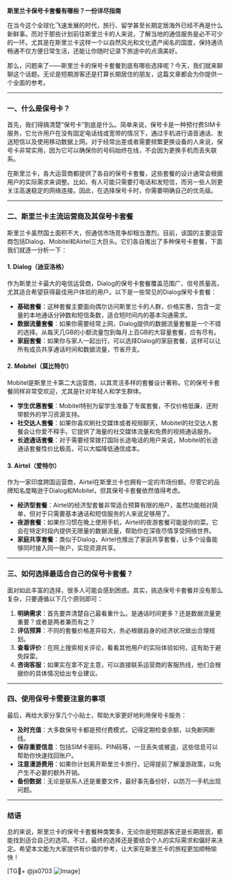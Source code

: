 **斯里兰卡保号卡套餐有哪些？一份详尽指南**

在当今这个全球化飞速发展的时代，旅行、留学甚至长期定居海外已经不再是什么新鲜事。而对于那些计划前往斯里兰卡的人来说，了解当地的通信服务是必不可少的一环。尤其是在斯里兰卡这样一个以自然风光和文化遗产闻名的国度，保持通讯畅通不仅方便日常生活，还能让你随时记录下旅途中的点滴美好。

那么，问题来了——斯里兰卡的保号卡套餐到底有哪些选择呢？今天，我们就来聊聊这个话题。无论是短期游客还是打算长期居住的朋友，这篇文章都会为你提供一个全面的参考。

---

### 一、什么是保号卡？

首先，我们得搞清楚“保号卡”到底是什么。简单来说，保号卡是一种预付费SIM卡服务，它允许用户在没有固定电话线或宽带的情况下，通过手机进行语音通话、发送短信以及使用移动数据上网。对于经常出差或者需要频繁更换设备的人来说，保号卡非常实用，因为它可以确保你的号码始终在线，不会因为更换手机而丢失联系。

在斯里兰卡，各大运营商都提供了各自的保号卡套餐，这些套餐的设计通常会根据用户的实际需求来调整。比如，有人可能只需要打电话和发短信，而另一些人则更关注高速稳定的网络连接。因此，在选择保号卡时，你需要明确自己的优先级。

---

### 二、斯里兰卡主流运营商及其保号卡套餐

斯里兰卡虽然国土面积不大，但通信市场竞争却相当激烈。目前，该国的主要运营商包括Dialog、Mobitel和Airtel三大巨头。它们各自推出了多种保号卡套餐，下面我们就逐一分析一下：

#### 1. Dialog（迪亚洛格）
作为斯里兰卡最大的电信运营商，Dialog的保号卡套餐覆盖范围广、信号质量高，尤其适合希望获得最佳用户体验的用户。以下是一些常见的Dialog保号卡套餐：

- **基础套餐**：这种套餐主要面向偶尔访问斯里兰卡的人群，价格实惠，包含一定量的本地通话分钟数和短信条数，适合短时间内的基本沟通需求。
- **数据流量套餐**：如果你需要经常上网，Dialog提供的数据流量套餐是一个不错的选择。从每天几GB的小额流量包到每月上百GB的大容量套餐，应有尽有。
- **家庭套餐**：如果你与家人一起出行，可以选择Dialog的家庭套餐，这样可以让所有成员共享通话时间和数据流量，节省开支。

#### 2. Mobitel（莫比特尔）
Mobitel是斯里兰卡第二大运营商，以其灵活多样的套餐设计著称。它的保号卡套餐同样非常受欢迎，尤其是针对年轻人和学生群体。

- **学生优惠套餐**：Mobitel特别为留学生准备了专属套餐，不仅价格低廉，还附带额外的学习资源支持。
- **社交达人套餐**：如果你喜欢刷社交媒体或者视频聊天，Mobitel的社交达人套餐会让你爱不释手。它提供了海量的社交媒体流量和免费的视频通话服务。
- **长途通话套餐**：对于需要经常拨打国际长途电话的用户来说，Mobitel的长途通话套餐性价比极高，可以大幅降低通信成本。

#### 3. Airtel（爱特尔）
作为一家印度跨国运营商，Airtel在斯里兰卡也拥有一定的市场份额。尽管它的品牌知名度略逊于Dialog和Mobitel，但其保号卡套餐依然值得考虑。

- **经济型套餐**：Airtel的经济型套餐非常适合预算有限的用户，虽然功能相对简单，但对于只需要基本通话和短信服务的人来说足够用了。
- **夜游套餐**：如果你习惯在晚上使用手机，Airtel的夜游套餐可能是你的菜。它会在特定时段内提供无限量的数据流量，帮助你在深夜尽情享受网络世界。
- **家庭共享套餐**：类似于Dialog，Airtel也推出了家庭共享套餐，让多个设备能够同时接入同一账户，实现资源共享。

---

### 三、如何选择最适合自己的保号卡套餐？

面对如此丰富的选择，很多人可能会感到困惑。其实，挑选保号卡套餐并没有那么复杂，只要遵循以下几个原则即可：

1. **明确需求**：首先要弄清楚自己最看重什么。是通话时间更多？还是数据流量更重要？或者是两者兼而有之？
2. **评估预算**：不同的套餐价格差异较大，务必根据自身的经济状况做出合理规划。
3. **查看评价**：在网上搜索相关评论，看看其他用户的实际体验如何，这有助于避免踩雷。
4. **咨询客服**：如果实在拿不定主意，可以直接联系运营商的客服热线，他们会根据你的具体情况给出专业建议。

---

### 四、使用保号卡需要注意的事项

最后，再给大家分享几个小贴士，帮助大家更好地利用保号卡服务：

- **及时充值**：大多数保号卡都是预付费模式，记得定期检查余额，以免断网断线。
- **保存重要信息**：包括SIM卡密码、PIN码等，一旦丢失或被盗，这些信息可以帮助你快速找回账户。
- **注意漫游费用**：如果你计划离开斯里兰卡旅行，记得提前了解漫游政策，以免产生不必要的额外开销。
- **备份数据**：无论是联系人还是重要文件，最好事先备份好，以防万一手机出现问题。

---

### 结语

总的来说，斯里兰卡的保号卡套餐种类繁多，无论你是短期游客还是长期居民，都能找到适合自己的选项。不过，最终的选择还是要结合个人的实际需求和偏好来决定。希望本文能为大家提供有价值的参考，让大家在斯里兰卡的旅程更加顺畅愉快！

[TG💪+ @jx0703 ![Image](https://github.com/user-attachments/assets/dbca1d08-cadb-493c-b0ec-ad6f7a83f270)]